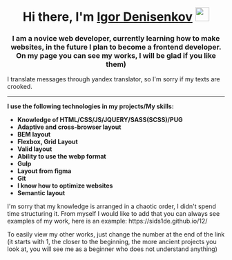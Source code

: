 <h1 align="center">Hi there, I'm <a href="https://github.com/sids1de" target="_blank">Igor Denisenkov</a> 
<img src="https://github.com/blackcater/blackcater/raw/main/images/Hi.gif" height="32"/></h1>
<h3 align="center">I am a novice web developer, currently learning how to make websites, in the future I plan to become a frontend developer. On my page you can see my works, I will be glad if you like them)</h3>
<p>I translate messages through yandex translator, so I'm sorry if my texts are crooked.</p>
<hr>
<strong>I use the following technologies in my projects/My skills:</strong>
<ul>
  <li><strong>Knowledge of HTML/CSS/JS/JQUERY/SASS(SCSS)/PUG</strong></li>
  <li><strong>Adaptive and cross-browser layout</strong></li>
  <li><strong>BEM layout</strong></li>
  <li><strong>Flexbox, Grid Layout</strong></li>
  <li><strong>Valid layout</strong></li>
  <li><strong>Ability to use the webp format</strong></li>
  <li><strong>Gulp</strong></li>
  <li><strong>Layout from figma</strong></li>
  <li><strong>Git</strong></li>
  <li><strong>I know how to optimize websites</strong></li>
  <li><strong>Semantic layout</strong></li>
</ul>
<p>I'm sorry that my knowledge is arranged in a chaotic order, I didn't spend time structuring it. From myself I would like to add that you can always see examples of my work, here is an example: https://sids1de.github.io/12/</p>
<p>To easily view my other works, just change the number at the end of the link (it starts with 1, the closer to the beginning, the more ancient projects you look at, you will see me as a beginner who does not understand anything)</p>
